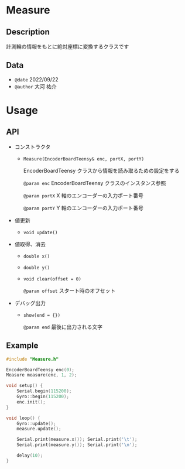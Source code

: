 # Measure

## Description

計測輪の情報をもとに絶対座標に変換するクラスです

## Data

-   `@date` 2022/09/22
-   `@author` 大河 祐介

# Usage

## API

-   コンストラクタ

    -   `Measure(EncoderBoardTeensy& enc, portX, portY)`

        EncoderBoardTeensy クラスから情報を読み取るための設定をする

        `@param enc` EncoderBoardTeensy クラスのインスタンス参照

        `@param portX` X 軸のエンコーダーの入力ポート番号

        `@param portY` Y 軸のエンコーダーの入力ポート番号

-   値更新

    -   `void update()`

-   値取得、消去

    -   `double x()`

    -   `double y()`

    -   `void clear(offset = 0)`

        `@param offset` スタート時のオフセット

-   デバッグ出力

    -   `show(end = {})`

        `@param end` 最後に出力される文字

## Example

```cpp
#include "Measure.h"

EncoderBoardTeensy enc(0);
Measure measure(enc, 1, 2);

void setup() {
	Serial.begin(115200);
	Gyro::begin(115200);
	enc.init();
}

void loop() {
	Gyro::update();
	measure.update();

	Serial.print(measure.x()); Serial.print('\t');
	Serial.print(measure.y()); Serial.print('\n');

	delay(10);
}
```
